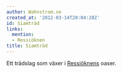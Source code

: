 ```yaml
---
author: Wahnstrom.se
created_at: '2012-03-14T20:04:28Z'
id: Siamträd
links:
  mention:
  - Ressiöknen
title: Siamträd
---
```


Ett trädslag som växer i [Ressiöknens] oaser.

  [Ressiöknens]: Ressiöknen